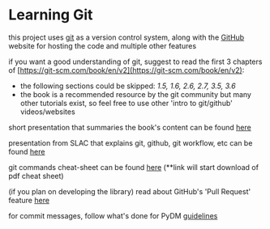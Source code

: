 # Learning Git

this project uses [git](https://git-scm.com/) as a version control system, along with the [GitHub](https://github.com/) website for hosting the code and multiple other features

if you want a good understanding of git, suggest to read the first 3 chapters of [https://git-scm.com/book/en/v2](https://git-scm.com/book/en/v2):
  * the following sections could be skipped: _1.5, 1.6, 2.6, 2.7, 3.5, 3.6_
  * the book is a recommended resource by the git community but many other tutorials exist, so feel free to use other 'intro to git/github' videos/websites

short presentation that summaries the book's content can be found [here](https://courses.cs.washington.edu/courses/cse403/13au/lectures/git.ppt.pdf)

presentation from SLAC that explains git, github, git workflow, etc can be found [here](https://docs.google.com/presentation/d/1AXcH17xDfum4mZsdV5lfjn_mvSMp2ye796xrVuSM3w8/edit#slide=id.gf4dca9affc_0_7)

git commands cheat-sheet can be found [here](https://www.jrebel.com/system/files/git-cheat-sheet.pdf) (**link will start download of pdf cheat sheet)

(if you plan on developing the library) read about GitHub's 'Pull Request' feature [here](https://docs.github.com/en/pull-requests/collaborating-with-pull-requests/proposing-changes-to-your-work-with-pull-requests/about-pull-requests)

for commit messages, follow what's done for PyDM [guidelines](https://slaclab.github.io/pydm/development/development.html#commit-guidelines)